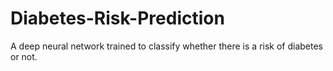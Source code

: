 # Diabetes-Risk-Prediction

A deep neural network trained to classify whether there is a risk of diabetes or not.
